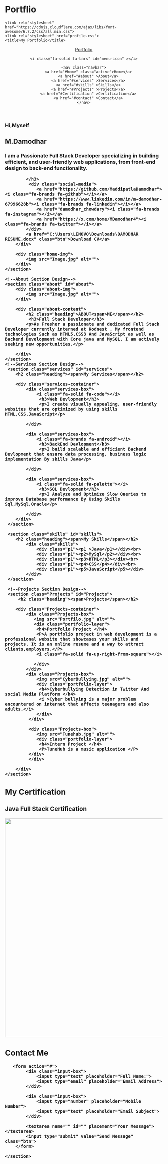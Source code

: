 # Portflio
<html lang="en">
<head>
    <meta charset="UTF-8">
    <meta name="viewport" content="width=device-width, initial-scale=1.0">
    
    <link rel="stylesheet" href="https://cdnjs.cloudflare.com/ajax/libs/font-awesome/6.7.2/css/all.min.css">
    <link rel="stylesheet" href="profile.css">
    <title>My Portfolio</title>
</head>
<body>
    <!--Header Design-->
 <header class="header">
    <a href="#" class="logo">Portfolio</a>
    
    <i class="fa-solid fa-bars" id="menu-icon" ></i>

    <nav class="navbar">
        <a href="#home" class="active">Home</a>
        <a href="#about" >About</a>
        <a href="#services" >Services</a>
        <a href="#skills" >Skills</a>
        <a href="#Projects" >Projects</a>
        <a href="#Certification" >Certification</a>
        <a href="#contact" >Contact</a>
    </nav>
 </header>
    <!--Home Section Design-->
    <section class="home" id="home">
        <div class="home-content">
            <h3>Hi,Myself</h3>
            <h1>M.Damodhar</h1>
            <h3>I am a Passionate <span>Full Stack Developer </span>specializing in building efficient, and user-friendly web applications, from front-end design to back-end functionality.

            </h3>
             <div class="social-media">
                <a href="https://github.com/MaddipatlaDamodhar"><i class="fa-brands fa-github"></i></a>
                <a href="https://www.linkedin.com/in/m-damodhar-67996628b"><i class="fa-brands fa-linkedin"></i></a>
                <a href="damodhar_chowdary"><i class="fa-brands fa-instagram"></i></a>
                <a href="https://x.com/home/MDamodhar4"><i class="fa-brands fa-twitter"></i></a>
            </div>
            <a href="C:\Users\LENOVO\Downloads\DAMODHAR RESUME.docx" class="btn">Download CV</a>
        </div>

        <div class="home-img">
            <img src="Image.jpg" alt="">
        </div>
    </section>

    <!--About Section Design-->
    <section class="about" id="about">
        <div class="about-img">
            <img src="Image.jpg" alt="">
        </div>

        <div class="about-content">
            <h2 class="heading">ABOUT<span>ME</span></h2>
             <h3>Full Stack Developer</h3>
            <p>As Fresher a passionate and dedicated Full Stack Developer currently interned at Kodnest . My frontend technologies Such as HTML5,CSS3 And JavaScript as well as Backend Development with Core java and MySQL. I am actively seeking new opportunities.</p>
            
        </div>
    </section>
    <!--Services Section Design-->
     <section class="services" id="services">
        <h2 class="heading"><span>My Services</span></h2> 

        <div class="services-container">
            <div class="services-box">
                <i class="fa-solid fa-code"></i>
                 <h3>Web Devlopment</h3>
                 <p>I create visually appealing, user-friendly websites that are optimized by using skills HTML,CSS,JavaScript</p>
                
            </div>

            <div class="services-box">
                <i class="fa-brands fa-android"></i>
                 <h3>BackEnd Devlopment</h3>
                 <p>I build scalable and efficient Backend Devlopment that ensure data processing, business logic implementation By skills Java</p>
                
            </div>

            <div class="services-box">
                <i class="fa-solid fa-palette"></i>
                 <h3>SQL Devlopment</h3>
                 <p>I Analyze and Optimize Slow Queries to improve Database performance By Using Skills Sql,MySql,Oracle</p>
                
            </div>
        </div>
     </section>
<!--Skills Section Design-->
     <section class="skills" id="skills">
        <h2 class="heading"><span>My Skills</span></h2> 
            <div class="skills">
                <div class="p1"><p1 >Java</p1></div><br>
                <div class="p1"><p2>MySql</p2></div><br>
                <div class="p1"><p3>HTML</p3></div><br>
                <div class="p1"><p4>CSS</p4></div><br>
                <div class="p1"><p5>JavaScript</p5></div>
            </div>
     </section>

     <!--Projects Section Design-->
     <section class="Projects" id="Projects">
         <h2 class="heading"><span>Projects</span></h2>
         
        <div class="Projects-container">
            <div class="Projects-box">
               <img src="Portfilo.jpg" alt="">
               <div class="portfolio-layer">
                <h4>Portfolio Project </h4>
                <P>A portfolio project in web development is a professional website that showcases your skills and projects. It is an online resume and a way to attract clients,employers.</P>
                <i class="fa-solid fa-up-right-from-square"></i>

               </div>
            </div>
            <div class="Projects-box">
                <img src="CyberBullying.jpg" alt="">
                <div class="portfolio-layer">
                 <h4>Cyberbullying Detection in Twitter And social Media Platform </h4>
                 <i >Cyber bullying is a major problem encountered on internet that affects teenagers and also adults.</i>
                </div>
             </div>

             <div class="Projects-box">
                <img src="Tunehub.jpg" alt="">
                <div class="portfolio-layer">
                 <h4>Intern Project </h4>
                 <P>TuneHub is a music application </P>
             </div>
             </div>

        </div>
    </section>
<!--Certification Section Design-->
<section class="Certification" id="Certification">
    <h2 class="heading"><span>My Certification</span></h2> 
        <div class="Certification">
            <h3>Java Full Stack Certification </h3>
            <img src="![JavaFullStackCertification](https://github.com/user-attachments/assets/267ba11c-6acf-43d8-9970-49d3798d885b)" alt="" width="900px" height="700px">
        </div>
 </section>
    <!--Contact Section Design-->
    <section class="contact" id="contact">
       <h2 class="heading">Contact <span>Me</span></h2>
    
       <form action="#">
            <div class="input-box">
                <input type="text" placeholder="Full Name:">
                <input type="email" placeholder="Email Address">
            </div>
            
            <div class="input-box">
                <input type="number" placeholder="Mobile Number">
                <input type="text" placeholder="Email Subject">
            </div>
             
            <textarea name="" id="" placement="Your Message"></textarea>
            <input type="submit" value="Send Message" class="btn">
        </form>

    </section>
   
</body>



